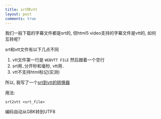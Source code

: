 ```yaml
---
title: srt转vtt
layout: post
comments: true
---
```


我们一般下载的字幕文件都是srt的, 但html5 video支持的字幕文件是vtt的, 如何互转呢?

srt和vtt文件有以下几点不同

1. vtt文件第一行是 `WEBVTT FILE` 然后跟着一个空行
2. srt用`,`分开秒和毫秒, vtt用`.`
3. vtt不支持html标记(实测)

所以, 我写了一个[srt到vtt的转换器](https://gitcafe.com/picasso250/danmu/blob/master/srt2vtt.php)

用法:

    srt2vtt <srt_file>

编码自动从GBK转到UTF8
